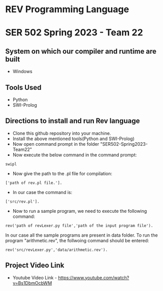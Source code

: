 # REV Programming Language
# SER 502 Spring 2023 - Team 22

## System on which our compiler and runtime are built
- Windows

## Tools Used
- Python
- SWI-Prolog


## Directions to install and run Rev language
- Clone this github repository into your machine.
- Install the above mentioned tools(Python and SWI-Prolog)
- Now open command prompt in the folder "SER502-Spring2023-Team22"
- Now execute the below command in the command prompt:


```
swipl
```
- Now give the path to the .pl file for compilation:
```
['path of rev.pl file.'].
```
- In our case the command is:
```
['src/rev.pl'].
```
- Now to run a sample program, we need to execute the following command:
```
rev('path of revLexer.py file','path of the input program file').
```
In our case all the sample programs are present in data folder. To run the program "arithmetic.rev", the follwoing command should be entered:
```
rev('src/revLexer.py','data/arithmetic.rev').
```
## Project Video Link

- Youtube Video Link - https://www.youtube.com/watch?v=Bs1DbmOcbWM

